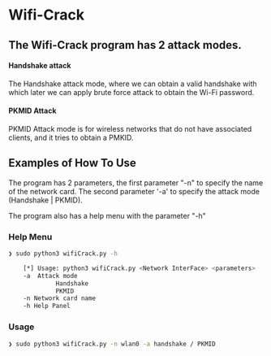# Wifi-Crack

## The Wifi-Crack program has 2 attack modes.

#### Handshake attack
The Handshake attack mode, where we can obtain a valid handshake with which later we can apply brute force attack to obtain the Wi-Fi password.

#### PKMID Attack
PKMID Attack mode is for wireless networks that do not have associated clients, and it tries to obtain a PMKID.


## Examples of How To Use
The program has 2 parameters, the first parameter "-n" to specify the name of the network card.
The second parameter '-a' to specify the attack mode (Handshake | PKMID).

The program also has a help menu with the parameter "-h"

### Help Menu
```bash
❯ sudo python3 wifiCrack.py -h

    [*] Usage: python3 wifiCrack.py <Network InterFace> <parameters>
    -a  Attack mode
             Handshake
             PKMID
    -n Network card name
    -h Help Panel
```

### Usage
```bash
❯ sudo python3 wifiCrack.py -n wlan0 -a handshake / PKMID
```
